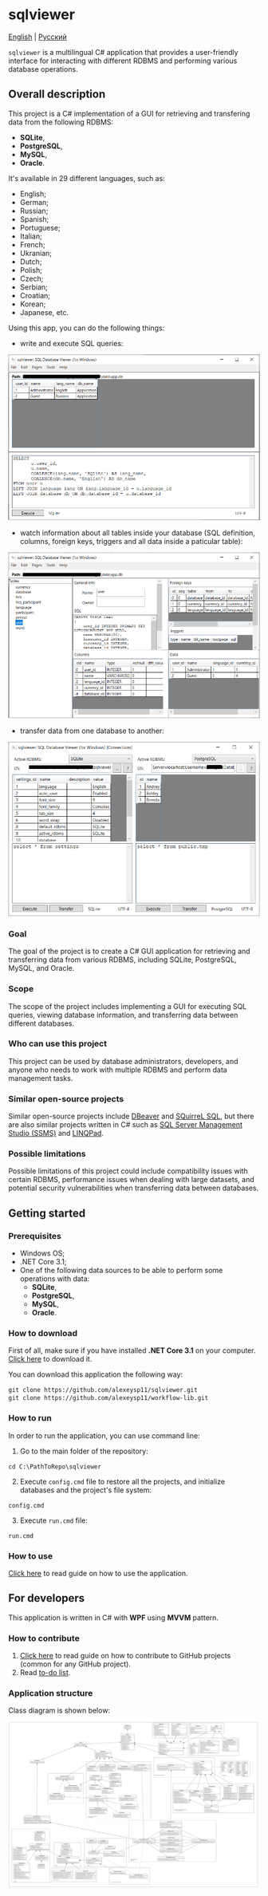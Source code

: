 # sqlviewer 

[English](README.md) | [Русский](README.ru.md)

`sqlviewer` is a multilingual C# application that provides a user-friendly interface for interacting with different RDBMS and performing various database operations.

## Overall description 

This project is a C# implementation of a GUI for retrieving and transfering data from the following RDBMS: 
- **SQLite**, 
- **PostgreSQL**, 
- **MySQL**, 
- **Oracle**. 

It's available in 29 different languages, such as: 
- English;
- German;
- Russian;
- Spanish;
- Portuguese;
- Italian;
- French;
- Ukranian;
- Dutch;
- Polish;
- Czech;
- Serbian;
- Croatian;
- Korean;
- Japanese, etc. 

Using this app, you can do the following things: 

- write and execute SQL queries:

![Example (UI, query)](docs/img/ui_query.png)

- watch information about all tables inside your database (SQL definition, columns, foreign keys, triggers and all data inside a paticular table): 

![Example (UI, tables)](docs/img/ui_tables.png)

- transfer data from one database to another:

![Example (UI, connections)](docs/img/ui_connections.png)

### Goal

The goal of the project is to create a C# GUI application for retrieving and transferring data from various RDBMS, including SQLite, PostgreSQL, MySQL, and Oracle.

### Scope

The scope of the project includes implementing a GUI for executing SQL queries, viewing database information, and transferring data between different databases.

### Who can use this project

This project can be used by database administrators, developers, and anyone who needs to work with multiple RDBMS and perform data management tasks.

### Similar open-source projects

Similar open-source projects include [DBeaver](https://github.com/dbeaver/dbeaver) and [SQuirreL SQL](https://github.com/squirrel-sql-client), but there are also similar projects written in C# such as [SQL Server Management Studio (SSMS)](https://docs.microsoft.com/en-us/sql/ssms/download-sql-server-management-studio-ssms?view=sql-server-ver15) and [LINQPad](http://linqpad.net/).

### Possible limitations

Possible limitations of this project could include compatibility issues with certain RDBMS, performance issues when dealing with large datasets, and potential security vulnerabilities when transferring data between databases.

## Getting started 

### Prerequisites 

- Windows OS; 
- .NET Core 3.1; 
- One of the following data sources to be able to perform some operations with data: 
    - **SQLite**, 
    - **PostgreSQL**, 
    - **MySQL**,
    - **Oracle**. 

### How to download

First of all, make sure if you have installed **.NET Core 3.1** on your computer. 
[Click here](https://dotnet.microsoft.com/en-us/download/dotnet/3.1) to download it. 

You can download this application the following way: 
```
git clone https://github.com/alexeysp11/sqlviewer.git 
git clone https://github.com/alexeysp11/workflow-lib.git 
```

### How to run 

In order to run the application, you can use command line: 
1. Go to the main folder of the repository: 
```
cd C:\PathToRepo\sqlviewer 
```
2. Execute `config.cmd` file to restore all the projects, and initialize databases and the project's file system: 
```
config.cmd
```
3. Execute `run.cmd` file: 
```
run.cmd 
```

### How to use 

[Click here](docs/HowToUse.md) to read guide on how to use the application. 

## For developers 

This application is written in C# with **WPF** using **MVVM** pattern. 

### How to contribute

1. [Click here](https://docs.github.com/en/get-started/quickstart/contributing-to-projects) to read guide on how to contribute to GitHub projects (common for any GitHub project). 
2. Read [to-do list](docs/ToDoList.md). 

### Application structure 

Class diagram is shown below:

![Class diagram: SqlViewer](docs/img/sqlviewer_classdiagram.png)
